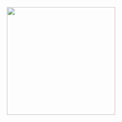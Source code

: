 <div id="header" align="center">
  <img src="https://i.giphy.com/media/WodOtJNNNQEXRSSXp2/giphy.webp" width="250"/>
</div>

